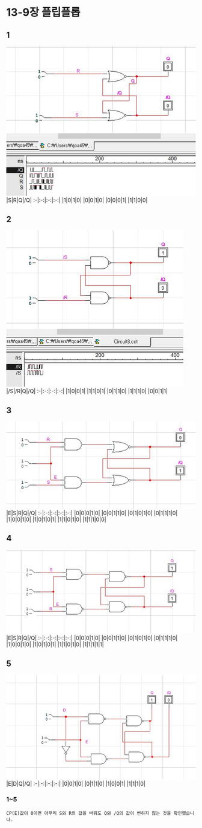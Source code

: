 # 13-9장 플립플롭
## 1
![1](/img13-9/1.JPG)
|S|R|Q|/Q|
:-|:-:|:-:|:-:|
|1|0|1|0|
|0|0|1|0|
|0|0|0|1|
|1|1|0|0|

## 2
![1](/img13-9/2.JPG)
|/S|/R|Q|/Q|
:-|:-:|:-:|:-:|
|1|0|0|1|
|1|1|0|1|
|0|1|1|0|
|1|1|1|0|
|0|0|1|1|

## 3
![1](/img13-9/3.JPG)
|E|S|R|Q|/Q|
:-|:-:|:-:|:-:|:-:|
|0|0|0|1|0|
|0|0|1|1|0|
|0|1|0|1|0|
|0|1|1|1|0|
|1|0|0|1|0|
|1|0|1|0|1|
|1|1|0|1|0|
|1|1|1|0|0|

## 4
![1](/img13-9/4.JPG)
|E|S|R|Q|/Q|
:-|:-:|:-:|:-:|:-:|
|0|0|0|1|0|
|0|0|1|1|0|
|0|1|0|1|0|
|0|1|1|1|0|
|1|0|0|1|0|
|1|0|1|0|1|
|1|1|0|1|0|
|1|1|1|1|1|

## 5
![1](/img13-9/5.JPG)
|E|D|Q|/Q|
:-|:-:|:-:|:-:|
|0|0|1|0|
|0|1|1|0|
|1|0|0|1|
|1|1|1|0|

### 1~5
```
CP(E)값이 0이면 아무리 S와 R의 값을 바꿔도 Q와 /Q의 값이 변하지 않는 것을 확인했습니다.
```
